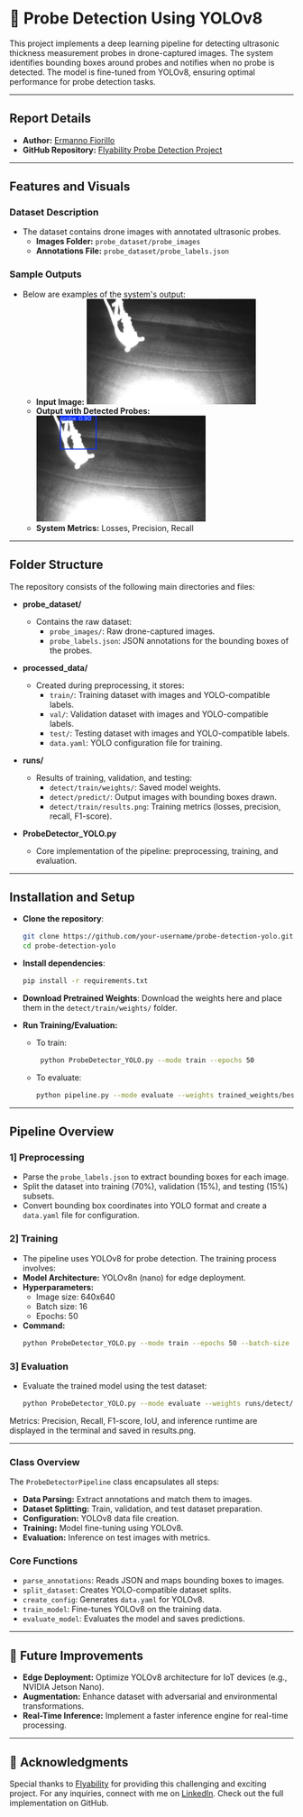 # 🚀 Probe Detection Using YOLOv8

This project implements a deep learning pipeline for detecting ultrasonic thickness measurement probes in drone-captured images. The system identifies bounding boxes around probes and notifies when no probe is detected. The model is fine-tuned from YOLOv8, ensuring optimal performance for probe detection tasks.

---

## Report Details

- **Author:** [Ermanno Fiorillo](https://www.linkedin.com/in/ermanno-fiorillo-799296171)
- **GitHub Repository:** [Flyability Probe Detection Project](https://github.com/ErmannoF00/Probe-Detection.git)

---

## Features and Visuals

### Dataset Description

- The dataset contains drone images with annotated ultrasonic probes.
  - **Images Folder:** `probe_dataset/probe_images`
  - **Annotations File:** `probe_dataset/probe_labels.json`

### Sample Outputs

- Below are examples of the system's output:
  - **Input Image:**
    <img src="probe_dataset/probe_images/E300PREMP00002_00725_216_1flight_11100_2.jpg" alt="Input Image" width="300"/>
  - **Output with Detected Probes:**
    <img src="runs/detect/predict3/E300PREMP00002_00725_216_1flight_11100_2.jpg" alt="Output with Detected Probes" width="300"/>
  - **System Metrics:** Losses, Precision, Recall

---

## Folder Structure

The repository consists of the following main directories and files:

- **probe_dataset/**
  - Contains the raw dataset:
    - `probe_images/`: Raw drone-captured images.
    - `probe_labels.json`: JSON annotations for the bounding boxes of the probes.
  
- **processed_data/**
  - Created during preprocessing, it stores:
    - `train/`: Training dataset with images and YOLO-compatible labels.
    - `val/`: Validation dataset with images and YOLO-compatible labels.
    - `test/`: Testing dataset with images and YOLO-compatible labels.
    - `data.yaml`: YOLO configuration file for training.

- **runs/**
  - Results of training, validation, and testing:
    - `detect/train/weights/`: Saved model weights.
    - `detect/predict/`: Output images with bounding boxes drawn.
    - `detect/train/results.png`: Training metrics (losses, precision, recall, F1-score).

- **ProbeDetector_YOLO.py**
  - Core implementation of the pipeline: preprocessing, training, and evaluation.

---
##  Installation and Setup

- **Clone the repository**:
  ```bash
  git clone https://github.com/your-username/probe-detection-yolo.git
  cd probe-detection-yolo  
  ```
  
- **Install dependencies**:
  ```bash
  pip install -r requirements.txt  
  ```
- **Download Pretrained Weights**:
  Download the weights here and place them in the `detect/train/weights/` folder.

- **Run Training/Evaluation:**
  - To train:
    ```bash
     python ProbeDetector_YOLO.py --mode train --epochs 50 
     ```
  - To evaluate:
    ```bash
    python pipeline.py --mode evaluate --weights trained_weights/best.pt  
    ```

---
## Pipeline Overview

### 1] Preprocessing

- Parse the `probe_labels.json` to extract bounding boxes for each image.
- Split the dataset into training (70%), validation (15%), and testing (15%) subsets.
- Convert bounding box coordinates into YOLO format and create a `data.yaml` file for configuration.

### 2] Training
  - The pipeline uses YOLOv8 for probe detection. The training process involves:
  - **Model Architecture:** YOLOv8n (nano) for edge deployment.
  - **Hyperparameters:**
    - Image size: 640x640
    - Batch size: 16
    - Epochs: 50
- **Command:**
  ```bash
  python ProbeDetector_YOLO.py --mode train --epochs 50 --batch-size 16
  ```
  
### 3] Evaluation
- Evaluate the trained model using the test dataset:
  ```bash
  python ProbeDetector_YOLO.py --mode evaluate --weights runs/detect/train/weights/best.pt --subset test
  ```
Metrics: Precision, Recall, F1-score, IoU, and inference runtime are displayed in the terminal and saved in results.png.

---

### Class Overview

The `ProbeDetectorPipeline` class encapsulates all steps:

- **Data Parsing:** Extract annotations and match them to images.
- **Dataset Splitting:** Train, validation, and test dataset preparation.
- **Configuration:** YOLOv8 data file creation.
- **Training:** Model fine-tuning using YOLOv8.
- **Evaluation:** Inference on test images with metrics.

### Core Functions

- `parse_annotations`: Reads JSON and maps bounding boxes to images.
- `split_dataset`: Creates YOLO-compatible dataset splits.
- `create_config`: Generates `data.yaml` for YOLOv8.
- `train_model`: Fine-tunes YOLOv8 on the training data.
- `evaluate_model`: Evaluates the model and saves predictions.

---
## 🚩 Future Improvements

- **Edge Deployment:** Optimize YOLOv8 architecture for IoT devices (e.g., NVIDIA Jetson Nano).
- **Augmentation:** Enhance dataset with adversarial and environmental transformations.
- **Real-Time Inference:** Implement a faster inference engine for real-time processing.
---

## 🤝 Acknowledgments

Special thanks to [Flyability](https://www.flyability.com/company-page/) for providing this challenging and exciting project.
For any inquiries, connect with me on [LinkedIn](https://www.linkedin.com/in/ermanno-fiorillo-799296171). Check out the full implementation on GitHub.
